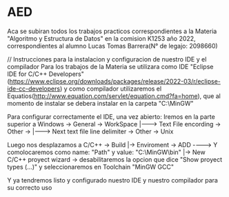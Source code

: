 # AED
Aca se subiran todos los trabajos practicos correspondientes a la Materia "Algoritmo y Estructura de Datos" en la comision K1253 año 2022, correspondientes al alumno Lucas Tomas Barrera(N° de legajo: 2098660)


// Instrucciones para la instalacion y configuracion de nuestro IDE y el compilador
Para los trabajos de la Materia se utilizara como IDE "Eclipse IDE for C/C++ Developers"(https://www.eclipse.org/downloads/packages/release/2022-03/r/eclipse-ide-cc-developers) y como compilador utilizaremos el Equatios(http://www.equation.com/servlet/equation.cmd?fa=home), que al momento de instalar se debera instalar en la carpeta "C:\MinGW"

Para configurar correctamente el IDE, una vez abierto:
Iremos en la parte superior a Windows -> General -> WorkSpace
                                                    |---> Text File encording -> Other ->
                                                    |---> Next text file line delimiter -> Other -> Unix

Luego nos desplazamos a C/C++ -> Build 
                                 |-> Enviroment -> ADD ----> Y comolocaremos como name: "Path" y value: "C:\MinGW\bin"                                                                                    |-> New C/C++ proyect wizard -> desabilitaremos la opcion que dice "Show proyect types (...)" y seleccionaremos en Toolchain "MinGW GCC"
                                 
Y ya tendremos listo y configurado nuestro IDE y nuestro compilador para su correcto uso         
